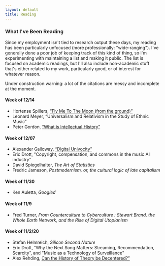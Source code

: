 ```yaml
---
layout: default
title: Reading
---
```


### What I've Been Reading

Since my employment isn't tied to research output these days, my reading has been particularly unfocused (more professionally: "wide-ranging"). I've generally done a poor job of keeping track of this kind of thing, so I'm experimenting with maintaining a list and making it public. The list is focused on academic readings, but I'll also include non-academic stuff that's either related to my work, particularly good, or of interest for whatever reason.

Under construction warning: a lot of the citations are messy and incomplete at the moment.

#### Week of 12/14

- Hortense Spillers, [“Fly Me To The Moon (from the ground)”](http://www.boundary2.org/2020/12/hortense-j-spillers-fly-me-to-the-moon-from-the-ground/)
- Leonard Meyer, “Universalism and Relativism in the Study of Ethnic Music”
- Peter Gordon, [“What is Intellectual History”](https://ces.fas.harvard.edu/uploads/files/Reports-Articles/What-is-Intellectual-History-Essay-by-Peter-Gordon.pdf)

#### Week of 12/07

- Alexander Galloway, [“Digital Univocity”](http://cultureandcommunication.org/galloway/digital-univocity#more-2070)
- Eric Drott, "Copyright, compensation, and commons in the music AI industry"
- David Spiegelhalter, _The Art of Statistics_
- Fredric Jameson, _Postmodernism, or, the cultural logic of late capitalism_

#### Week of 11/30

- Ken Auletta, _Googled_

#### Week of 11/9

- Fred Turner, _From Counterculture to Cyberculture : Stewart Brand, the Whole Earth Network, and the Rise of Digital Utopianism_

#### Week of 11/2/20

- Stefan Helmreich, _Silicon Second Nature_
- Eric Drott, “Why the Next Song Matters: Streaming, Recommendation, Scarcity”, and "Music as a Technology of Surveillance"
- Alex Rehding, [Can the History of Theory be Decentered?”](https://historyofmusictheory.wordpress.com/2020/04/03/can-the-history-of-theory-be-decentered-part-i-prequel-five-classics/)
